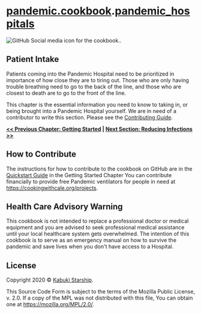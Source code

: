 # [pandemic.cookbook](../../).[pandemic_hospitals](../)

![GitHub Social media icon for the cookbook..](../SocialMediaIcon.png)

## Patient Intake

Patients coming into the Pandemic Hospital need to be prioritized in importance of how close they are to tiring out. Those who are only having trouble breathing need to go to the back of the line, and those who are closest to death are to go to the front of the line.

This chapter is the essential information you need to know to taking in, or being brought into a Pandemic Hospital yourself. We are in need of a contributor to write this section. Please see the [Contributing Guide](https://pandemiccookbook.org/docs/contributing).

**[<< Previous Chapter: Getting Started](../../getting_started) | [Next Section: Reducing Infections >>](./reducing_infections)**

## How to Contribute

The instructions for how to contribute to the cookbook on GitHub are in the [Quickstart Guide](../../../GettingStarted/QuickstartGuide) in the Getting Started Chapter You can contribute financially to provide free Pandemic ventilators for people in need at <https://cookingwithcale.org/projects>.

## Health Care Advisory Warning

This cookbook is not intended to replace a professional doctor or medical equipment and you are advised to seek professional medical assistance until your local healthcare system gets overwhelmed. The intention of this cookbook is to serve as an emergency manual on how to survive the pandemic and save lives when you don't have access to a Hospital.

## License

Copyright 2020 © [Kabuki Starship](https://kabukistarship.com).

This Source Code Form is subject to the terms of the Mozilla Public License, v. 2.0. If a copy of the MPL was not distributed with this file, You can obtain one at <https://mozilla.org/MPL/2.0/>.
